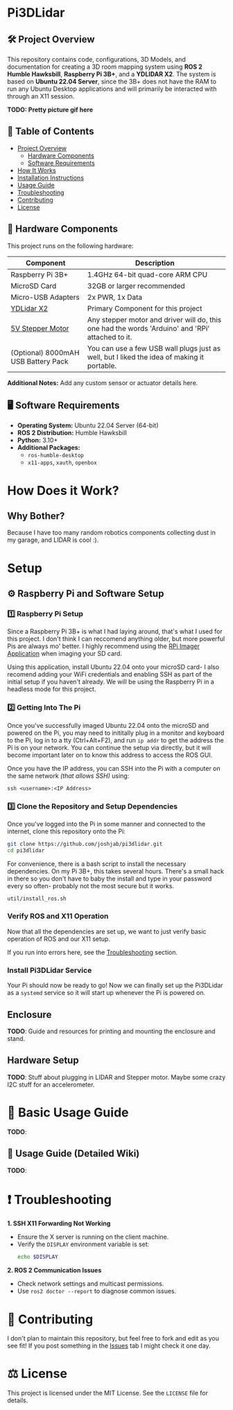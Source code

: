 # Pi3DLidar

## 🛠️ Project Overview
This repository contains code, configurations, 3D Models, and documentation for creating a 3D room mapping system using **ROS 2 Humble Hawksbill**, **Raspberry Pi 3B+**, and a **YDLIDAR X2**. The system is based on **Ubuntu 22.04 Server**, since the 3B+ does not have the RAM to run any Ubuntu Desktop applications and will primarily be interacted with through an X11 session.

**TODO: Pretty picture gif here**

## 📖 Table of Contents
- [Project Overview](#-project-overview)
  - [Hardware Components](#-hardware-components)
  - [Software Requirements](#-software-requirements)
- [How It Works](#-how-does-it-work?)
- [Installation Instructions](#-setup)
- [Usage Guide](#-usage-guide)
- [Troubleshooting](#-troubleshooting)
- [Contributing](#-contributing)
- [License](#-license)



## 🔌 Hardware Components
This project runs on the following hardware:

| Component        | Description                     |
|-------------------|---------------------------------|
| Raspberry Pi 3B+ | 1.4GHz 64-bit quad-core ARM CPU |
| MicroSD Card     | 32GB or larger recommended      |
| Micro-USB Adapters     | 2x PWR, 1x Data      |
| [YDLidar X2](https://www.amazon.com/SmartFly-info-YDLIDAR-Scanner-Ranging/dp/B07W613C1K?dib=eyJ2IjoiMSJ9.8PG4-1hWigQu-gsvl8iE5Yif00ngk04n3Kx6fCfFHOCmxTAMrObxOLjcjGw7G7HifXIikd7D167cP6B2P4rhHxMCMrxS1A6YWC4wVxMNii-qXfTaS4He9nga8KHTqH23LpdI8J26UPH6n54EDMCEh81pi2U39Cid0A038iVFCTNJlk-nZyZOVN6x5vKO5q3zoPnwSr_MiNDek5POyoj0NzbPx2pxq_Aw-5dty1qFRjYBmo7JClxzuLLzUA4oz3Ol5nk0k7Msv8LnrTQdyChFQw.Mn1ZRxb2oOb1J4asP6YPO_T4NM9FtmchY9i6onNb3L4&dib_tag=se&keywords=ydlidar&qid=1739663408&s=electronics&sr=1-8) | Primary Component for this project      |
| [5V Stepper Motor](https://www.amazon.com/dp/B015RQ97W8?ref_=ppx_hzsearch_conn_dt_b_fed_asin_title_1) | Any stepper motor and driver will do, this one had the words 'Arduino' and 'RPi' attached to it. |
| (Optional) 8000mAH USB Battery Pack | You can use a few USB wall plugs just as well, but I liked the idea of making it portable. |

**Additional Notes:** Add any custom sensor or actuator details here.

## 🖥️ Software Requirements
- **Operating System:** Ubuntu 22.04 Server (64-bit)
- **ROS 2 Distribution:** Humble Hawksbill
- **Python:** 3.10+
- **Additional Packages:**
  - `ros-humble-desktop`
  - `x11-apps`, `xauth`, `openbox`

# How Does it Work?

## Why Bother?
Because I have too many random robotics components collecting dust in my garage, and LIDAR is cool :).

# Setup

## ⚙️ Raspberry Pi and Software Setup

### 1️⃣ Raspberry Pi Setup
Since a Raspberry Pi 3B+ is what I had laying around, that's what I used for this project. I don't think I can reccomend anything older, but more powerful Pis are always mo' better. I highly recommend using the [RPi Imager Application](https://www.raspberrypi.com/software/) when imaging your SD card. 

Using this application, install Ubuntu 22.04 onto your microSD card- I also recomend adding your WiFi credentials and enabling SSH as part of the initial setup if you haven't already. We will be using the Raspberry Pi in a headless mode for this project.

### 2️⃣ Getting Into The Pi
Once you've successfully imaged Ubuntu 22.04 onto the microSD and powered on the Pi, you may need to inititally plug in a monitor and keyboard to the Pi, log in to a tty (Ctrl+Alt+F2), and run `ip addr` to get the address the Pi is on your network. You can continue the setup via directly, but it will become important later on to know this address to access the ROS GUI. 

Once you have the IP address, you can SSH into the Pi with a computer on the same network *(that allows SSH)* using:
```
ssh <username>:<IP Address>
```

### 3️⃣ Clone the Repository and Setup Dependencies
Once you've logged into the Pi in some manner and connected to the internet, clone this repository onto the Pi:

```bash
git clone https://github.com/joshjab/pi3dlidar.git
cd pi3dlidar
```

For convenience, there is a bash script to install the necessary dependencies. On my Pi 3B+, this takes several hours. There's a small hack in there so you don't have to baby the install and type in your password every so often- probably not the most secure but it works.

```bash
util/install_ros.sh
```

### Verify ROS and X11 Operation
Now that all the dependencies are set up, we want to just verify basic operation of ROS and our X11 setup.

If you run into errors here, see the [Troubleshooting](#-troubleshooting) section.

### Install Pi3DLidar Service

Your Pi should now be ready to go! Now we can finally set up the Pi3DLidar as a `systemd` service so it will start up whenever the Pi is powered on.

## Enclosure
**TODO**: Guide and resources for printing and mounting the enclosure and stand.

## Hardware Setup
**TODO**: Stuff about plugging in LIDAR and Stepper motor. Maybe some crazy I2C stuff for an accelerometer.

# 🚀 Basic Usage Guide

**TODO**: 

## 🚀 Usage Guide (Detailed Wiki)

**TODO**: 

# ❗ Troubleshooting

**1. SSH X11 Forwarding Not Working**
- Ensure the X server is running on the client machine.
- Verify the `DISPLAY` environment variable is set:
  ```bash
  echo $DISPLAY
  ```

**2. ROS 2 Communication Issues**
- Check network settings and multicast permissions.
- Use `ros2 doctor --report` to diagnose common issues.

# 🤝 Contributing
I don't plan to maintain this repository, but feel free to fork and edit as you see fit! If you post something in the [Issues]() tab I might check it one day.

# ⚖️ License
This project is licensed under the MIT License. See the `LICENSE` file for details.


